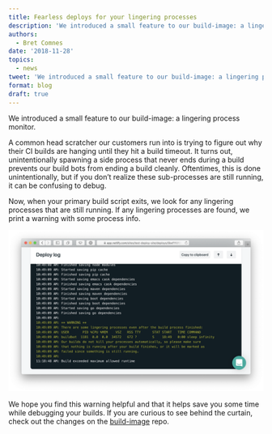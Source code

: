 ```yaml
---
title: Fearless deploys for your lingering processes
description: 'We introduced a small feature to our build-image: a lingering process monitor'
authors:
  - Bret Comnes
date: '2018-11-28'
topics:
  - news
tweet: 'We introduced a small feature to our build-image: a lingering process monitor'
format: blog
draft: true
---
```

We introduced a small feature to our build-image: a lingering process monitor.

A common head scratcher our customers run into is trying to figure out why their CI builds are hanging until they hit a build timeout.  It turns out, unintentionally spawning a side process that never ends during a build prevents our build bots from ending a build cleanly.  Oftentimes, this is done unintentionally, but if you don’t realize these sub-processes are still running, it can be confusing to debug.

Now, when your primary build script exits, we look for any lingering processes that are still running.  If any lingering processes are found, we print a warning with some process info.

![](/v3/img/blog/process-monitor.png)

We hope you find this warning helpful and that it helps save you some time while debugging your builds.  If you are curious to see behind the curtain, check out the changes on the [build-image](https://github.com/netlify/build-image/pull/202/commits/b3d65d7c5e75f4a44b932e6b7b6ea54b743690e8) repo.
